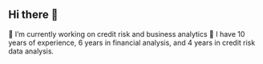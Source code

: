 ## Hi there 👋
🔭 I’m currently working on credit risk and business analytics
🌱 I have 10 years of experience, 6 years in financial analysis, and 4 years in credit risk data analysis.
